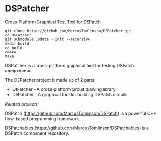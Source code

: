 # DSPatcher
Cross-Platform Graphical Test Tool for DSPatch

```
git clone https://github.com/MarcusTomlinson/DSPatcher.git
cd DSPatcher
git submodule update --init --recursive
mkdir build
cd build
cmake ..
make
```

DSPatcher is a cross-platform graphical tool for testing DSPatch components.

The DSPatcher project is made up of 2 parts:
* QtPatcher - A cross-platform circuit drawing library.
* DSPatcher - A graphical tool for building DSPatch circuits.

*Related projects:*

DSPatch (https://github.com/MarcusTomlinson/DSPatch) is a powerful C++ flow-based programming framework.

DSPatchables (https://github.com/MarcusTomlinson/DSPatchables) is a DSPatch component repository.
